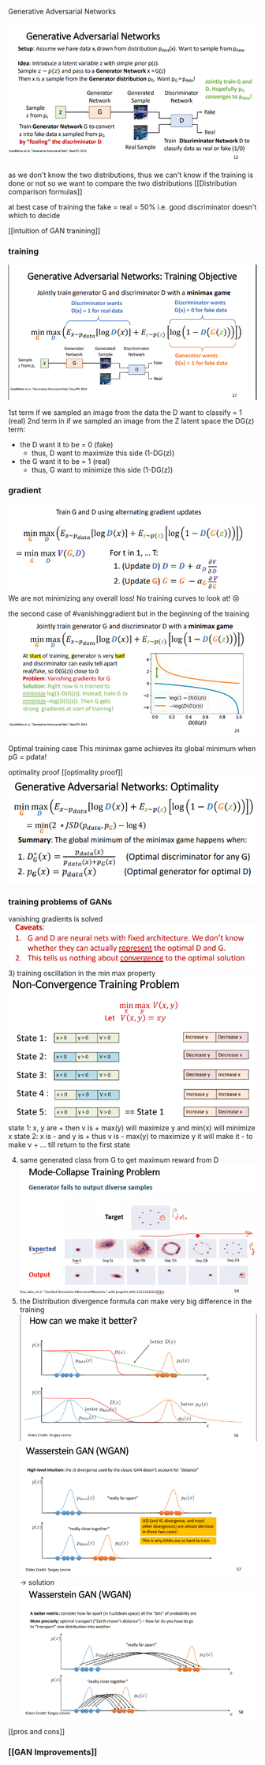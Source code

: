 Generative Adversarial Networks

![](attachment/b14a2dc39c746e6dd759963329f3812c.png)

as we don't know the two distributions, thus we can't know if the training is done or not
so we want to compare the two distributions [[Distribution comparison formulas]] 

at best case of training the fake = real = 50% i.e. good discriminator doesn't which to decide

[[intuition of GAN tranining]]

### training
![](attachment/af7f149f1d754238a4a0adb3eb5f62d9.png)

1st term if we sampled an image from the data the D want to classify = 1 (real)
2nd term in if we sampled an image from the Z latent space the DG(z) term:
* the D want it to be = 0 (fake)
	* thus, D want to maximize this side (1-DG(z))
* the G want it to be = 1 (real)
	* thus, G want to minimize this side (1-DG(z))


### gradient
![](attachment/67067b3ccb2d35cf9cfd9cbb78e2b5ad.png)
We are not minimizing any overall loss! No training curves to look at! 😢

the second case of #vanishinggradient but in the beginning of the training 
![](attachment/575c70370488475363802c3c71a9ed6b.png)

Optimal training case
	This minimax game achieves its global minimum when pG = pdata!


optimality proof
[[optimality proof]]
![](attachment/fe74c116b280599b586eb784bd5490a2.png)

### training problems of GANs
vanishing gradients is solved
![](attachment/2fe249247b8c4e8ff08cc218b2121073.png)
3) training oscillation in the min max property![](attachment/c24c6b71df95b432aa691289fc0fd214.png)
state 1: x, y are + then v is +
max(y) will maximize y and min(x) will minimize x
state 2: x is - and y is + thus v is -
max(y) to maximize y it will make it - to make v +
… till return to the first state

4) same generated class from G to get maximum reward from D ![](attachment/7fa60d60ebca3238c6588d18ead960d0.png)
5) the Distribution divergence formula can make very big difference in the training
![](attachment/f035a03d130bb6a0e7c5e058061419a1.png)
![](attachment/52564a242f32abb166cc37a2caca4286.png)
-> solution
![](attachment/d0d227bc18bdc319d6b388d173c3af88.png)



[[pros and cons]]
### [[GAN Improvements]]
